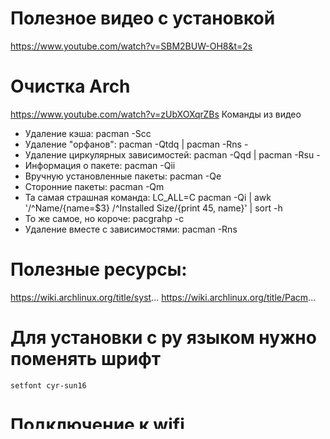 

# Полезное видео с установкой
https://www.youtube.com/watch?v=SBM2BUW-OH8&t=2s

# Очистка Arch
https://www.youtube.com/watch?v=zUbXOXqrZBs
Команды из видео
- Удаление кэша: pacman -Scc
- Удаление "орфанов": pacman -Qtdq | pacman -Rns -
- Удаление циркулярных зависимостей: pacman -Qqd | pacman -Rsu -
- Информация о пакете: pacman -Qii
- Вручную установленные пакеты: pacman -Qe
- Сторонние пакеты: pacman -Qm
- Та самая страшная команда: LC_ALL=C pacman -Qi | awk '/^Name/{name=$3} /^Installed Size/{print $4$5, name}' | sort -h
- То же самое, но короче: pacgrahp -c
- Удаление вместе с зависимостями: pacman -Rns

# Полезные ресурсы:
https://wiki.archlinux.org/title/syst...
https://wiki.archlinux.org/title/Pacm...



# Для установки с ру языком нужно поменять шрифт

```
setfont cyr-sun16
```

# Подключение к wifi

```
nmcli
```

```
nmcli device wifi list
```

```
nmcli device wifi connect "Сеть" password "Пароль"
```


# Нужные доп пакеты

```
sudo pacman -S git curl hyprpaper hyprlock waybar telegram-desktop bitwarden qbittorrent mpv obsidian firefox nemo 7zip zip ttf-font-awesome otf-font-awesome ttf-jetbrains-mono ttf-liberation code brightnessctl adw-gtk-theme fish pkgfile ttf-dejavu powerline nwg-look papirus-icon-theme fastfetch
```


# Русификация nemo

```
cinnamon-translations
```


# Sddm тема, способ установки

```
https://github.com/Machillka/Arona-sddm-login
```

Установить пакеты

```
sudo pacman -S sddm qt5-quickcontrols2 qt5-graphicaleffects qt5-svg
```

# Kitty темы

```
kitty +kitten themes
```

# Fish цвет autosuggestion

```
set -U fish_color_autosuggestion yellow
```

# Должно помочь с спящим режимом (не пробовал)
```
swayidle -w before-sleep 'swaylock -f'
```
